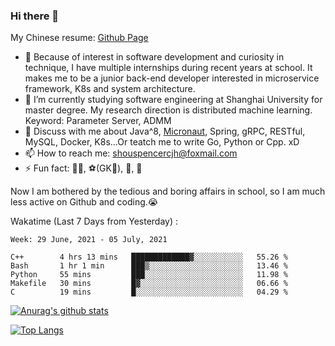 ### Hi there 👋

My Chinese resume: [Github Page](https://spencercjh.github.io/resume/)

- 🔭 Because of interest in software development and curiosity in technique, I have multiple internships during recent years at school. It makes me to be a junior back-end developer interested in microservice framework, K8s and system architecture.
- 🌱 I’m currently studying software engineering at Shanghai University for master degree. My research direction is distributed machine learning. Keyword: Parameter Server, ADMM
- 💬 Discuss with me about Java^8, [Micronaut](http://micronaut.io/), Spring, gRPC, RESTful, MySQL, Docker, K8s...Or teatch me to write Go, Python or Cpp. xD
- 📫 How to reach me: shouspencercjh@foxmail.com
- ⚡ Fun fact: 🚴‍♂️, ⚽(GK🥅), 🏓, 🏸

Now I am bothered by the tedious and boring affairs in school, so I am much less active on Github and coding.😭

Wakatime (Last 7 Days from Yesterday) :

<!--START_SECTION:waka-->
```text
Week: 29 June, 2021 - 05 July, 2021

C++        4 hrs 13 mins   █████████████▓░░░░░░░░░░░   55.26 % 
Bash       1 hr 1 min      ███▒░░░░░░░░░░░░░░░░░░░░░   13.46 % 
Python     55 mins         ███░░░░░░░░░░░░░░░░░░░░░░   11.98 % 
Makefile   30 mins         █▓░░░░░░░░░░░░░░░░░░░░░░░   06.66 % 
C          19 mins         █░░░░░░░░░░░░░░░░░░░░░░░░   04.29 % 
```
<!--END_SECTION:waka-->

[![Anurag's github stats](https://github-readme-stats.vercel.app/api?username=spencercjh&theme=tokyonight&show_icons=true)](https://github.com/anuraghazra/github-readme-stats)

[![Top Langs](https://github-readme-stats.vercel.app/api/top-langs/?username=spencercjh&layout=compact&theme=tokyonight)](https://github.com/anuraghazra/github-readme-stats)

